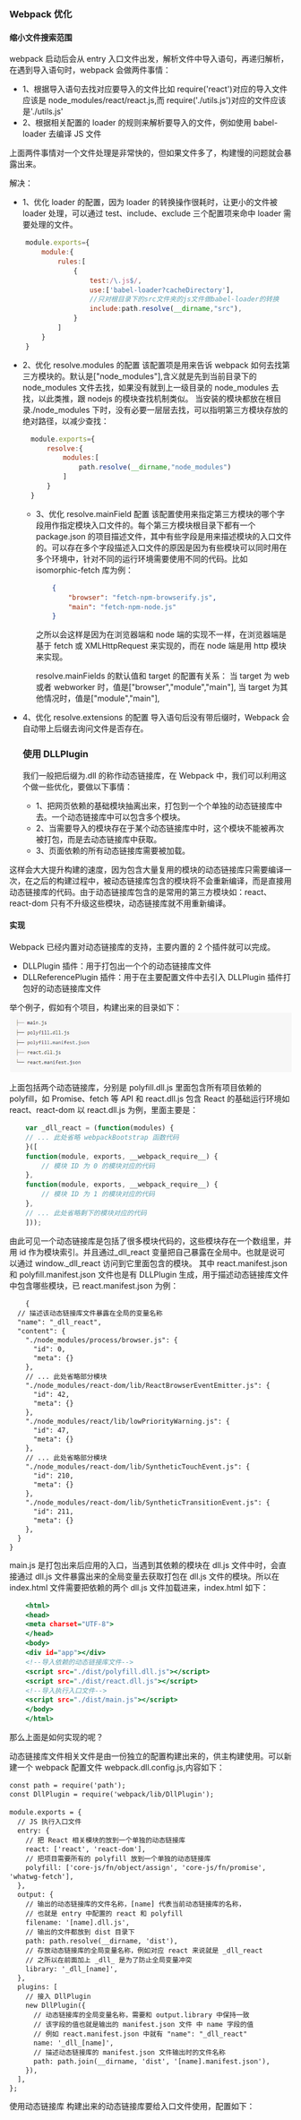 ### Webpack 优化

#### 缩小文件搜索范围

webpack 启动后会从 entry 入口文件出发，解析文件中导入语句，再递归解析，在遇到导入语句时，webpack 会做两件事情：

- 1、根据导入语句去找对应要导入的文件比如 require('react')对应的导入文件应该是 node_modules/react/react.js,而 require('./utils.js')对应的文件应该是'./utils.js'
- 2、根据相关配置的 loader 的规则来解析要导入的文件，例如使用 babel-loader 去编译 JS 文件

上面两件事情对一个文件处理是非常快的，但如果文件多了，构建慢的问题就会暴露出来。

解决：

- 1、优化 loader 的配置，因为 loader 的转换操作很耗时，让更小的文件被 loader 处理，可以通过 test、include、exclude 三个配置项来命中 loader 需要处理的文件。

```webpack.config.js
    module.exports={
        module:{
            rules:[
                {
                    test:/\.js$/,
                    use:['babel-loader?cacheDirectory'],
                    //只对根目录下的src文件夹的js文件做babel-loader的转换
                    include:path.resolve(__dirname,"src"),
                }
            ]
        }
    }
```

- 2、优化 resolve.modules 的配置
  该配置项是用来告诉 webpack 如何去找第三方模块的。默认是["node_modules"],含义就是先到当前目录下的 node_modules 文件去找，如果没有就到上一级目录的 node_modules 去找，以此类推，跟 nodejs 的模块查找机制类似。
  当安装的模块都放在根目录./node_modules 下时，没有必要一层层去找，可以指明第三方模块存放的绝对路径，以减少查找：

  ```webpack.config.js
    module.exports={
        resolve:{
            modules:[
                path.resolve(__dirname,"node_modules")
            ]
        }
    }
  ```

  - 3、优化 resolve.mainField 配置
    该配置使用来指定第三方模块的哪个字段用作指定模块入口文件的。每个第三方模块根目录下都有一个 package.json 的项目描述文件，其中有些字段是用来描述模块的入口文件的。可以存在多个字段描述入口文件的原因是因为有些模块可以同时用在多个环境中，针对不同的运行环境需要使用不同的代码。比如 isomorphic-fetch 库为例：

    ```package.json
        {
            "browser": "fetch-npm-browserify.js",
            "main": "fetch-npm-node.js"
        }
    ```

    之所以会这样是因为在浏览器端和 node 端的实现不一样，在浏览器端是基于 fetch 或 XMLHttpRequest 来实现的，而在 node 端是用 http 模块来实现。

    resolve.mainFields 的默认值和 target 的配置有关系：
    当 target 为 web 或者 webworker 时，值是["browser","module","main"],
    当 target 为其他情况时，值是["module","main"],

- 4、优化 resolve.extensions 的配置
  导入语句后没有带后缀时，Webpack 会自动带上后缀去询问文件是否存在。

  ### 使用 DLLPlugin

  我们一般把后缀为.dll 的称作动态链接库，在 Webpack 中，我们可以利用这个做一些优化，要做以下事情：

  - 1、把网页依赖的基础模块抽离出来，打包到一个个单独的动态链接库中去。一个动态链接库中可以包含多个模块。
  - 2、当需要导入的模块存在于某个动态链接库中时，这个模块不能被再次被打包，而是去动态链接库中获取。
  - 3、页面依赖的所有动态链接库需要被加载。

这样会大大提升构建的速度，因为包含大量复用的模块的动态链接库只需要编译一次，在之后的构建过程中，被动态链接库包含的模块将不会重新编译，而是直接用动态链接库的代码。由于动态链接库包含的是常用的第三方模块如：react、react-dom 只有不升级这些模块，动态链接库就不用重新编译。

#### 实现

Webpack 已经内置对动态链接库的支持，主要内置的 2 个插件就可以完成。

- DLLPlugin 插件：用于打包出一个个的动态链接库文件
- DLLReferencePlugin 插件：用于在主要配置文件中去引入 DLLPlugin 插件打包好的动态链接库文件

举个例子，假如有个项目，构建出来的目录如下：
![](./imgs/webpack_dll.png)

上面包括两个动态链接库，分别是 polyfill.dll.js 里面包含所有项目依赖的 polyfill，如 Promise、fetch 等 API 和 react.dll.js 包含 React 的基础运行环境如 react、react-dom
以 react.dll.js 为例，里面主要是：

```Javascript
    var _dll_react = (function(modules) {
    // ... 此处省略 webpackBootstrap 函数代码
    }([
    function(module, exports, __webpack_require__) {
        // 模块 ID 为 0 的模块对应的代码
    },
    function(module, exports, __webpack_require__) {
        // 模块 ID 为 1 的模块对应的代码
    },
    // ... 此处省略剩下的模块对应的代码
    ]));
```

由此可见一个动态链接库是包括了很多模块代码的，这些模块存在一个数组里，并用 id 作为模块索引。并且通过\_dll_react 变量把自己暴露在全局中。也就是说可以通过 window.\_dll_react 访问到它里面包含的模块。
其中 react.manifest.json 和 polyfill.manifest.json 文件也是有 DLLPlugin 生成，用于描述动态链接库文件中包含哪些模块，已 react.manifest.json 为例：

```
    {
  // 描述该动态链接库文件暴露在全局的变量名称
  "name": "_dll_react",
  "content": {
    "./node_modules/process/browser.js": {
      "id": 0,
      "meta": {}
    },
    // ... 此处省略部分模块
    "./node_modules/react-dom/lib/ReactBrowserEventEmitter.js": {
      "id": 42,
      "meta": {}
    },
    "./node_modules/react/lib/lowPriorityWarning.js": {
      "id": 47,
      "meta": {}
    },
    // ... 此处省略部分模块
    "./node_modules/react-dom/lib/SyntheticTouchEvent.js": {
      "id": 210,
      "meta": {}
    },
    "./node_modules/react-dom/lib/SyntheticTransitionEvent.js": {
      "id": 211,
      "meta": {}
    },
  }
}
```

main.js 是打包出来后应用的入口，当遇到其依赖的模块在 dll.js 文件中时，会直接通过 dll.js 文件暴露出来的全局变量去获取打包在 dll.js 文件的模块。所以在 index.html 文件需要把依赖的两个 dll.js 文件加载进来，index.html 如下：

```index.html
    <html>
    <head>
    <meta charset="UTF-8">
    </head>
    <body>
    <div id="app"></div>
    <!--导入依赖的动态链接库文件-->
    <script src="./dist/polyfill.dll.js"></script>
    <script src="./dist/react.dll.js"></script>
    <!--导入执行入口文件-->
    <script src="./dist/main.js"></script>
    </body>
    </html>
```

那么上面是如何实现的呢？

动态链接库文件相关文件是由一份独立的配置构建出来的，供主构建使用。可以新建一个 webpack 配置文件 webpack.dll.config.js,内容如下：

```
const path = require('path');
const DllPlugin = require('webpack/lib/DllPlugin');

module.exports = {
  // JS 执行入口文件
  entry: {
    // 把 React 相关模块的放到一个单独的动态链接库
    react: ['react', 'react-dom'],
    // 把项目需要所有的 polyfill 放到一个单独的动态链接库
    polyfill: ['core-js/fn/object/assign', 'core-js/fn/promise', 'whatwg-fetch'],
  },
  output: {
    // 输出的动态链接库的文件名称，[name] 代表当前动态链接库的名称，
    // 也就是 entry 中配置的 react 和 polyfill
    filename: '[name].dll.js',
    // 输出的文件都放到 dist 目录下
    path: path.resolve(__dirname, 'dist'),
    // 存放动态链接库的全局变量名称，例如对应 react 来说就是 _dll_react
    // 之所以在前面加上 _dll_ 是为了防止全局变量冲突
    library: '_dll_[name]',
  },
  plugins: [
    // 接入 DllPlugin
    new DllPlugin({
      // 动态链接库的全局变量名称，需要和 output.library 中保持一致
      // 该字段的值也就是输出的 manifest.json 文件 中 name 字段的值
      // 例如 react.manifest.json 中就有 "name": "_dll_react"
      name: '_dll_[name]',
      // 描述动态链接库的 manifest.json 文件输出时的文件名称
      path: path.join(__dirname, 'dist', '[name].manifest.json'),
    }),
  ],
};
```

使用动态链接库
构建出来的动态链接库要给入口文件使用，配置如下：
